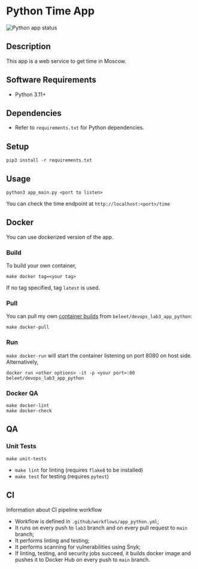 # Python Time App

![Python app status](https://github.com/beleet/core-course-labs/actions/workflows/.github/workflows/app_python.yml/badge.svg?branch=lab3)

## Description

This app is a web service to get time in Moscow.

## Software Requirements
* Python 3.11+

## Dependencies

* Refer to `requirements.txt` for Python dependencies.

## Setup
```
pip3 install -r requirements.txt
```

## Usage 

```
python3 app_main.py <port to listen>
```

You can check the time endpoint at `http://localhost:<port>/time`

## Docker
You can use dockerized version of the app.
### Build
To build your own container, 
```
make docker tag=<your tag>
```
If no tag specified, tag `latest` is used.
### Pull
You can pull my own [container builds](https://hub.docker.com/u/beleet) from `beleet/devops_lab3_app_python`:
```
make docker-pull
```

### Run
`make docker-run` will start the container listening on port 8080 on host side.
Alternatively,
```
docker run <other options> -it -p <your port>:80 beleet/devops_lab3_app_python
```

### Docker QA
```
make docker-lint
make docker-check
```

## QA

### Unit Tests
```
make unit-tests
```

* `make lint` for linting (requires `flake8` to be installed) 
* `make test` for testing (requires `pytest`)

## CI
Information about CI pipeline workflow
* Workflow is defined in `.github/workflows/app_python.yml`;
* It runs on every push to `lab3` branch and on every pull request to `main` branch;
* It performs linting and testing;
* It performs scanning for vulnerabilities using Snyk;
* If linting, testing, and security jobs succeed, it builds docker image and pushes it to Docker Hub on every push to `main` branch.